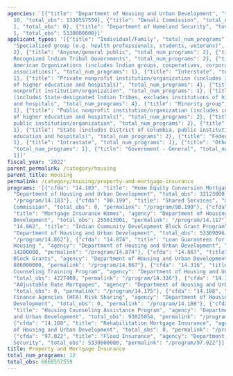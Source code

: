 ```yaml
---
agencies: '[{"title": "Department of Housing and Urban Development", "total_num_programs":
  10, "total_obs": 1338557559}, {"title": "Denali Commission", "total_num_programs":
  1, "total_obs": 0}, {"title": "Department of Homeland Security", "total_num_programs":
  1, "total_obs": 5330000000}]'
applicant_types: '[{"title": "Individual/Family", "total_num_programs": 5}, {"title":
  "Specialized group (e.g. health professionals, students, veterans)", "total_num_programs":
  2}, {"title": "Anyone/general public", "total_num_programs": 2}, {"title": "Federally
  Recognized lndian Tribal Governments", "total_num_programs": 2}, {"title": "Native
  American Organizations (includes lndian groups, cooperatives, corporations, partnerships,
  associations)", "total_num_programs": 1}, {"title": "Interstate", "total_num_programs":
  1}, {"title": "Private nonprofit institution/organization (includes institutions
  of higher education and hospitals)", "total_num_programs": 4}, {"title": "Quasi-public
  nonprofit institution/organization", "total_num_programs": 1}, {"title": "Local
  (includes State-designated lndian Tribes, excludes institutions of higher education
  and hospitals", "total_num_programs": 4}, {"title": "Minority group", "total_num_programs":
  1}, {"title": "Public nonprofit institution/organization (includes institutions
  of higher education and hospitals)", "total_num_programs": 2}, {"title": "Other
  public institution/organization", "total_num_programs": 2}, {"title": "State", "total_num_programs":
  1}, {"title": "State (includes District of Columbia, public institutions of higher
  education and hospitals)", "total_num_programs": 2}, {"title": "Federal", "total_num_programs":
  1}, {"title": "Intrastate", "total_num_programs": 1}, {"title": "Other private institutions/organizations",
  "total_num_programs": 1}, {"title": "Government - General", "total_num_programs":
  1}]'
fiscal_year: '2022'
parent_permalink: /category/housing
parent_title: Housing
permalink: /category/housing/property-and-mortgage-insurance
programs: '[{"cfda": "14.183", "title": "Home Equity Conversion Mortgages", "agency":
  "Department of Housing and Urban Development", "total_obs": 32123000, "permalink":
  "/program/14.183"}, {"cfda": "90.199", "title": "Shared Services", "agency": "Denali
  Commission", "total_obs": 0, "permalink": "/program/90.199"}, {"cfda": "14.117",
  "title": "Mortgage Insurance Homes", "agency": "Department of Housing and Urban
  Development", "total_obs": 255613001, "permalink": "/program/14.117"}, {"cfda":
  "14.862", "title": "Indian Community Development Block Grant Program", "agency":
  "Department of Housing and Urban Development", "total_obs": 53369096, "permalink":
  "/program/14.862"}, {"cfda": "14.874", "title": "Loan Guarantees for Native Hawaiian
  Housing ", "agency": "Department of Housing and Urban Development", "total_obs":
  14200000, "permalink": "/program/14.874"}, {"cfda": "14.867", "title": "Indian Housing
  Block Grants", "agency": "Department of Housing and Urban Development", "total_obs":
  886000000, "permalink": "/program/14.867"}, {"cfda": "14.316", "title": "Housing
  Counseling Training Program", "agency": "Department of Housing and Urban Development",
  "total_obs": 4227408, "permalink": "/program/14.316"}, {"cfda": "14.175", "title":
  "Adjustable Rate Mortgages", "agency": "Department of Housing and Urban Development",
  "total_obs": 0, "permalink": "/program/14.175"}, {"cfda": "14.188", "title": "Housing
  Finance Agencies (HFA) Risk Sharing", "agency": "Department of Housing and Urban
  Development", "total_obs": 0, "permalink": "/program/14.188"}, {"cfda": "14.169",
  "title": "Housing Counseling Assistance Program", "agency": "Department of Housing
  and Urban Development", "total_obs": 93025054, "permalink": "/program/14.169"},
  {"cfda": "14.108", "title": "Rehabilitation Mortgage Insurance", "agency": "Department
  of Housing and Urban Development", "total_obs": 0, "permalink": "/program/14.108"},
  {"cfda": "97.022", "title": "Flood Insurance", "agency": "Department of Homeland
  Security", "total_obs": 5330000000, "permalink": "/program/97.022"}]'
title: Property and Mortgage Insurance
total_num_programs: 12
total_obs: 6668557559
---
```


